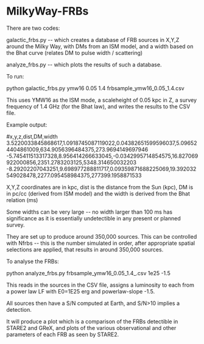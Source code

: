 # MilkyWay-FRBs


There are two codes: 

galactic_frbs.py -- which creates a database of FRB sources in X,Y,Z around the Milky Way, with DMs from an ISM model, and a width based on the Bhat curve (relates DM to pulse width / scattering)

analyze_frbs.py -- which plots the results of such a database. 

To run:

python galactic_frbs.py ymw16 0.05 1.4 frbsample_ymw16_0.05_1.4.csv

This uses YMW16 as the ISM mode, a scaleheight of 0.05 kpc in Z, a survey frequency of 1.4 GHz (for the Bhat law), and writes the results to the CSV file. 

Example output:

#x,y,z,dist,DM,width
3.5220033845868617,1.0918745087119022,0.04382651599596037,5.096524404861009,634.9056396484375,273.9694149697946
-5.745411513317328,8.956414266633045,-0.0342995714854575,16.827069922000856,2351.2783203125,5348.314650032203
-8.29202207043251,9.698977288811717,0.09359871688225069,19.392032549028478,2277.095458984375,277399.1958871533

X,Y,Z coordinates are in kpc, dist is the distance from the Sun (kpc), DM is in pc/cc (derived from ISM model) and the width is derived from the Bhat relation (ms)

Some widths can be very large -- no width larger than 100 ms has significance as it is essentially undetectible in any present or planned survey.

They are set up to produce around 350,000 sources. This can be controlled with Nfrbs -- this is the number simulated in order, after appropriate spatial selections
are applied, that results in around 350,000 sources.

To analyse the FRBs:

python analyze_frbs.py frbsample_ymw16_0.05_1.4_.csv 1e25 -1.5

This reads in the sources in the CSV file, assigns a luminosity to each from a power law LF with E0=1E25 erg and powerlaw-slope -1.5.

All sources then have a S/N computed at Earth, and S/N>10 implies a detection. 

It will produce a plot which is a comparison of the FRBs detectible in STARE2 and GReX, and plots of the various observational and other parameters of each FRB as seen by STARE2. 




